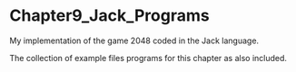 # Chapter9_Jack_Programs

My implementation of the game 2048 coded in the Jack language.

The collection of example files programs for this chapter as also included.
